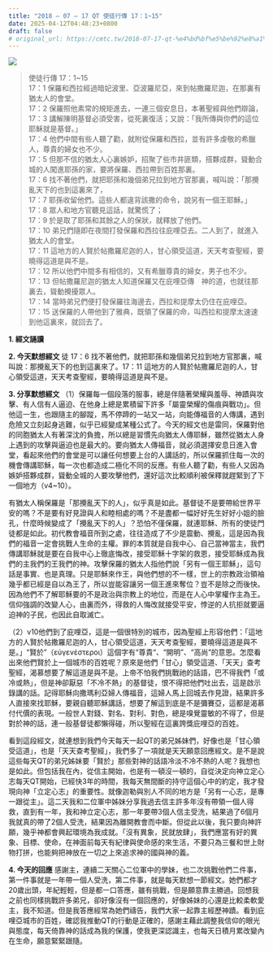 ```yaml
---
title: "2018 – 07 – 17 QT 使徒行傳 17：1~15"
date: 2025-04-12T04:48:23+0800
draft: false
# original_url: https://cmtc.tw/2018-07-17-qt-%e4%bd%bf%e5%be%92%e8%a1%8c%e5%82%b3-17%ef%bc%9a115
---
```


![](/images/qt.jpg)
> 使徒行傳 17：1\~15  
> 17：1 保羅和西拉經過暗妃波里、亞波羅尼亞，來到帖撒羅尼迦，在那裏有猶太人的會堂。  
> 17：2 保羅照他素常的規矩進去，一連三個安息日，本著聖經與他們辯論，  
> 17：3 講解陳明基督必須受害，從死裏復活；又說：「我所傳與你們的這位耶穌就是基督。」  
> 17：4 他們中間有些人聽了勸，就附從保羅和西拉，並有許多虔敬的希臘人，尊貴的婦女也不少。  
> 17：5 但那不信的猶太人心裏嫉妒，招聚了些市井匪類，搭夥成群，聳動合城的人闖進耶孫的家，要將保羅、西拉帶到百姓那裏。  
> 17：6 找不著他們，就把耶孫和幾個弟兄拉到地方官那裏，喊叫說：「那攪亂天下的也到這裏來了，  
> 17：7 耶孫收留他們。這些人都違背該撒的命令，說另有一個王耶穌。」  
> 17：8 眾人和地方官聽見這話，就驚慌了；  
> 17：9 於是取了耶孫和其餘之人的保狀，就釋放了他們。  
> 17：10 弟兄們隨即在夜間打發保羅和西拉往庇哩亞去。二人到了，就進入猶太人的會堂。  
> 17：11 這地方的人賢於帖撒羅尼迦的人，甘心領受這道，天天考查聖經，要曉得這道是與不是。  
> 17：12 所以他們中間多有相信的，又有希臘尊貴的婦女，男子也不少。  
> 17：13 但帖撒羅尼迦的猶太人知道保羅又在庇哩亞傳　神的道，也就往那裏去，聳動攪擾眾人。  
> 17：14 當時弟兄們便打發保羅往海邊去，西拉和提摩太仍住在庇哩亞。  
> 17：15 送保羅的人帶他到了雅典，既領了保羅的命，叫西拉和提摩太速速到他這裏來，就回去了。

**1. 經文誦讀**

**2.  今天默想經文**
徒 17：6 找不著他們，就把耶孫和幾個弟兄拉到地方官那裏，喊叫說：那攪亂天下的也到這裏來了。17：11 這地方的人賢於帖撒羅尼迦的人，甘心領受這道，天天考查聖經，要曉得這道是與不是。

**3. 分享默想經文**
（1）保羅每一個段落的服事，總是伴隨著榮耀與羞辱、神蹟與攻擊、有人信有人逼迫、在他身上總是累積留下許多「屬靈榮耀的傷痕與戰功」。但他這一生，也跟隨主的腳蹤，馬不停蹄的一站又一站，向能傳福音的人傳講，遇到危險又立刻起身逃難，似乎已經變成某種公式了。今天的經文也是雷同，保羅對他的同胞猶太人有著深沈的負擔，所以總是習慣先向猶太人傳耶穌，雖然從猶太人身上遇到的攻擊與逼迫也是最大的。要向猶太人傳福音，就必須選擇安息日進入會堂，看起來他們的會堂是可以讓任何想要上台的人講話的，所以保羅抓住每一次的機會傳講耶穌，每一次也都造成二極化不同的反應。有些人聽了勸，有些人又因為嫉妒搭夥成群，聳動全城的人要攻擊他們，還好這次比較順利被保釋就趕緊到了下一個地方（v4\~10）。

有猶太人稱保羅是「那攪亂天下的人」，似乎真是如此。基督徒不是要帶給世界平安的嗎？不是要有好見證與人和睦相處的嗎？不是盡都一幅好好先生好好小姐的臉孔，什麼時候變成了「攪亂天下的人」？恐怕不僅保羅，就連耶穌、所有的使徒門徒都是如此。初代教會福音所到之處，往往造成了不少是震動、攪亂，這是因為我們的福音一定會挑戰人生命的主權。罪的本質就是自我中心、自己當神當主，我們傳講耶穌就是要在自我中心上徹底悔改，接受耶穌十字架的救恩，接受耶穌成為我們的主我們的王我們的神。攻擊保羅的猶太人指他們說「另有一個王耶穌」，這句話是事實、也是真理。只是耶穌來作王，與他們想的不一樣，世上的宗教政治領袖幾乎都已經是自以為王了，所以豈能容讓另一個王進來奪位？豈不是除之而後快。因為他們不了解耶穌要的不是政治與宗教上的地位，而是在人心中掌權作主為王。信仰強調的改變人心，由裏而外，得救的人悔改就接受平安，悖逆的人抗拒就要逼迫神的子民，也因此自取滅亡。

（2）v10他們到了庇哩亞，這是一個很特別的城市，因為聖經上形容他們：「這地方的人賢於帖撒羅尼迦的人，甘心領受這道，天天考查聖經，要曉得這道是與不是。」“賢於”（εὐγενέστεροι）這個字有“尊貴“、“開明”、“高尚”的意思。怎麼看出來他們賢於上一個城市的百姓呢？原來是他們「甘心」領受這道、「天天」查考聖經，渴慕想要了解這道是與不是。上帝不怕我們挑戰祂的話語，巴不得我們「或冷或熱」，但是神卻厭惡「不冷不熱」的基督徒，恨不得把他們吐出去，這是啟示錄講的話。記得耶穌向撒瑪利亞婦人傳福音，這婦人馬上回城去作見證，結果許多人直接來找耶穌，要親自聽耶穌講話，想要了解這到底是不是彌賽亞，這都是渴慕付代價的表現。一般世人對錢、對名、對利、對色，總是嗅覺靈敏的不得了，但是對於神的話，連一般基督徒都懶得碰，所以聖經在這裏誇獎庇哩亞的百姓。

看到這段經文，就連想到我們今天每天一起QT的弟兄姊妹們，好像也是「甘心領受這道」，也是「天天查考聖經」，我們多了一項就是天天願意回應經文。是不是說這些每天QT的弟兄姊妹要「賢於」那些對神的話語冷淡不冷不熱的人呢？我想也是如此。但包括我在內，從信主開始，也是有一頓沒一頓的，自從決定向神立定心志每天QT開始，已經快3年的時間，我每天無間斷的持守這個心中的約定，我才發現向神「立定心志」的重要性。就像迦勒與別人不同的地方是「另有一心志，是專一跟從主」。這二天我和二位軍中姊妹分享我過去信主許多年沒有帶領一個人得救，直到有一年，我和神立定心志，那一年要帶3個人信主受洗，結果過了6個月我就真的帶了2個人受洗，結果因為離開教會而中斷。但從此以後，我只要向神許願，幾乎神都會興起環境為我成就。「沒有異象，民就放肆」，我們應當有好的異象、目標、使命，在神面前每天有紀律與使命感的來生活，不要只為三餐和世上財物打拼，也能夠把神放在一切之上來追求神的國與神的義。

**4. 今天的回應**
感謝主，連續二天關心二位軍中的學妹，也二次挑戰他們二件事，第一件事就是一年帶一個人受洗，第二件事，就是每天默想一節經文。她們都才20歲出頭，年紀輕輕，但是都一口答應，雖有挑戰，但是願意靠主勝過。回想我之前也同樣挑戰許多弟兄，卻好像沒有一個回應的，好像姊妹的心還是比較柔軟愛主，我不知道。但是我答應經常為她們禱告，我們大家一起靠主經歷神蹟。看到庇哩亞城市的百姓，確認我推動QT的行動是正確的，感謝主藉此調整我信仰的眼光與態度，每天倚靠神的話成為我的保護，使我更深認識主，也每天日積月累改變內在生命，願意緊緊跟隨。
